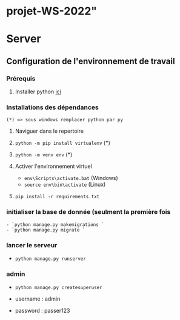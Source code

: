 # projet-WS-2022" 

# Server

## Configuration de l'environnement de travail 

### Prérequis
1. Installer python [ici](https://www.python.org/downloads/)


### Installations des dépendances

    (*) => sous windows remplacer python par py  
1. Naviguer dans le repertoire

2. `python -m pip install virtualenv` (*) 

3. `python -m venv env` (*)

4. Activer l'environnement virtuel
    - `env\Scripts\activate.bat` (Windows)
    - `source env\bin\activate` (Linux)

5. `pip install -r requirements.txt`

### initialiser la base de donnée (seulment la première fois
    - `python manage.py makemigrations `
    - `python manage.py migrate `
### lancer le serveur 
-   `python manage.py runserver`


### admin 
- `python manage.py createsuperuser`

- username : admin
- password : passer123





